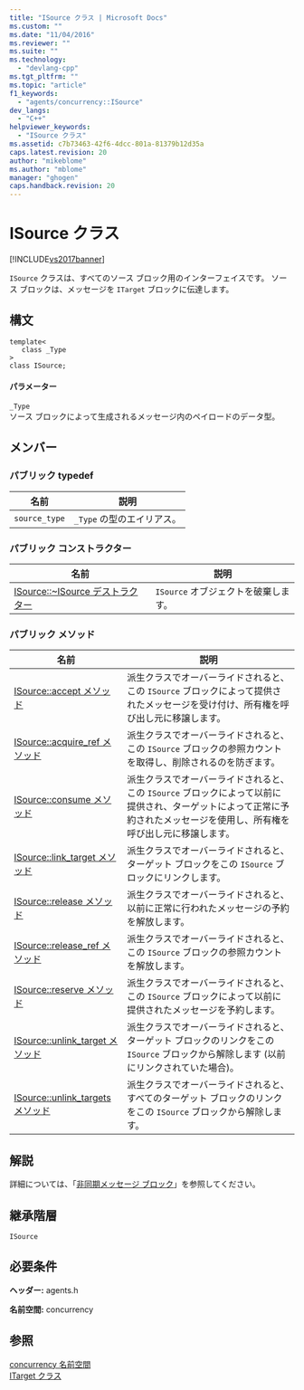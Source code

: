 ```yaml
---
title: "ISource クラス | Microsoft Docs"
ms.custom: ""
ms.date: "11/04/2016"
ms.reviewer: ""
ms.suite: ""
ms.technology: 
  - "devlang-cpp"
ms.tgt_pltfrm: ""
ms.topic: "article"
f1_keywords: 
  - "agents/concurrency::ISource"
dev_langs: 
  - "C++"
helpviewer_keywords: 
  - "ISource クラス"
ms.assetid: c7b73463-42f6-4dcc-801a-81379b12d35a
caps.latest.revision: 20
author: "mikeblome"
ms.author: "mblome"
manager: "ghogen"
caps.handback.revision: 20
---
```

# ISource クラス
[!INCLUDE[vs2017banner](../../../assembler/inline/includes/vs2017banner.md)]

`ISource` クラスは、すべてのソース ブロック用のインターフェイスです。  ソース ブロックは、メッセージを `ITarget` ブロックに伝達します。  
  
## 構文  
  
```  
template<  
   class _Type  
>  
class ISource;  
```  
  
#### パラメーター  
 `_Type`  
 ソース ブロックによって生成されるメッセージ内のペイロードのデータ型。  
  
## メンバー  
  
### パブリック typedef  
  
|名前|説明|  
|--------|--------|  
|`source_type`|`_Type` の型のエイリアス。|  
  
### パブリック コンストラクター  
  
|名前|説明|  
|--------|--------|  
|[ISource::~ISource デストラクター](../Topic/ISource::~ISource%20Destructor.md)|`ISource` オブジェクトを破棄します。|  
  
### パブリック メソッド  
  
|名前|説明|  
|--------|--------|  
|[ISource::accept メソッド](../Topic/ISource::accept%20Method.md)|派生クラスでオーバーライドされると、この `ISource` ブロックによって提供されたメッセージを受け付け、所有権を呼び出し元に移譲します。|  
|[ISource::acquire\_ref メソッド](../Topic/ISource::acquire_ref%20Method.md)|派生クラスでオーバーライドされると、この `ISource` ブロックの参照カウントを取得し、削除されるのを防ぎます。|  
|[ISource::consume メソッド](../Topic/ISource::consume%20Method.md)|派生クラスでオーバーライドされると、この `ISource` ブロックによって以前に提供され、ターゲットによって正常に予約されたメッセージを使用し、所有権を呼び出し元に移譲します。|  
|[ISource::link\_target メソッド](../Topic/ISource::link_target%20Method.md)|派生クラスでオーバーライドされると、ターゲット ブロックをこの `ISource` ブロックにリンクします。|  
|[ISource::release メソッド](../Topic/ISource::release%20Method.md)|派生クラスでオーバーライドされると、以前に正常に行われたメッセージの予約を解放します。|  
|[ISource::release\_ref メソッド](../Topic/ISource::release_ref%20Method.md)|派生クラスでオーバーライドされると、この `ISource` ブロックの参照カウントを解放します。|  
|[ISource::reserve メソッド](../Topic/ISource::reserve%20Method.md)|派生クラスでオーバーライドされると、この `ISource` ブロックによって以前に提供されたメッセージを予約します。|  
|[ISource::unlink\_target メソッド](../Topic/ISource::unlink_target%20Method.md)|派生クラスでオーバーライドされると、ターゲット ブロックのリンクをこの `ISource` ブロックから解除します \(以前にリンクされていた場合\)。|  
|[ISource::unlink\_targets メソッド](../Topic/ISource::unlink_targets%20Method.md)|派生クラスでオーバーライドされると、すべてのターゲット ブロックのリンクをこの `ISource` ブロックから解除します。|  
  
## 解説  
 詳細については、「[非同期メッセージ ブロック](../../../parallel/concrt/asynchronous-message-blocks.md)」を参照してください。  
  
## 継承階層  
 `ISource`  
  
## 必要条件  
 **ヘッダー:** agents.h  
  
 **名前空間:** concurrency  
  
## 参照  
 [concurrency 名前空間](../../../parallel/concrt/reference/concurrency-namespace.md)   
 [ITarget クラス](../../../parallel/concrt/reference/itarget-class.md)